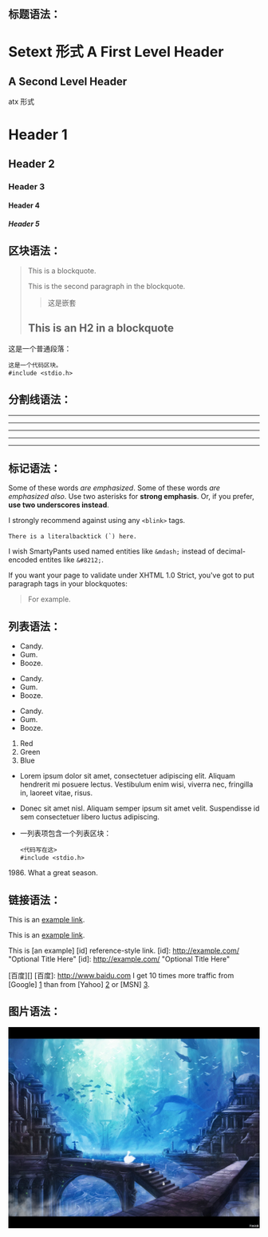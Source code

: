 标题语法：
---------------

Setext 形式
A First Level Header
====================
A Second Level Header
---------------------
atx 形式
# Header 1 
## Header 2
### Header 3
#### Header 4
##### Header 5


区块语法：
---------------------
> This is a blockquote.
> 
> This is the second paragraph in the blockquote.
> >这是嵌套
> ## This is an H2 in a blockquote

这是一个普通段落：

    这是一个代码区块。
    #include <stdio.h>

分割线语法：
---------------------
* * *

***

*****

- - -

---------------------------------------

标记语法：
---------------
Some of these words *are emphasized*.
Some of these words _are emphasized also_.
Use two asterisks for **strong emphasis**.
Or, if you prefer, __use two underscores instead__.

I strongly recommend against using any `<blink>` tags.

``There is a literalbacktick (`) here.``

I wish SmartyPants used named entities like `&mdash;`
instead of decimal-encoded entites like `&#8212;`.

If you want your page to validate under XHTML 1.0 Strict,
you've got to put paragraph tags in your blockquotes:

<blockquote>
<p>For example.</p>
</blockquote>

列表语法：
---------------------------
* Candy.
* Gum.
* Booze.
+ Candy.
+ Gum.
+ Booze.
- Candy.
- Gum.
- Booze.
1. Red
2. Green
3. Blue
*   Lorem ipsum dolor sit amet, consectetuer adipiscing elit.
    Aliquam hendrerit mi posuere lectus. Vestibulum enim wisi,
    viverra nec, fringilla in, laoreet vitae, risus.
*   Donec sit amet nisl. Aliquam semper ipsum sit amet velit.
    Suspendisse id sem consectetuer libero luctus adipiscing.
    
*   一列表项包含一个列表区块：

        <代码写在这>
        #include <stdio.h>
1986\. What a great season.

链接语法：
--------------------------
This is an [example link](http://example.com/).

This is an [example link](http://example.com/ "With a Title").

This is [an example] [id] reference-style link.
[id]: http://example.com/  "Optional Title Here"
[id]: <http://example.com/>  "Optional Title Here"

[百度][]
[百度]: http://www.baidu.com
I get 10 times more traffic from [Google] [1] than from
[Yahoo] [2] or [MSN] [3].

  [1]: http://google.com/        "Google"
  [2]: http://search.yahoo.com/  "Yahoo Search"
  [3]: http://search.msn.com/    "MSN Search"

图片语法：
----------------------
![Alt text](./002.jpg)




